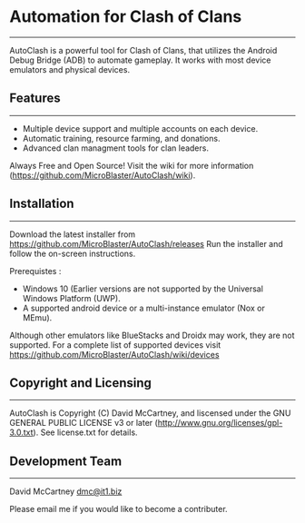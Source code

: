 # Automation for Clash of Clans
----------
AutoClash is a powerful tool for Clash of Clans, that utilizes the Android Debug Bridge (ADB) to automate gameplay. It works with most device emulators and physical devices.


## Features
----------
- Multiple device support and multiple accounts on each device. 
- Automatic training, resource farming, and donations.
- Advanced clan managment tools for clan leaders.

Always Free and Open Source! Visit the wiki for more information (https://github.com/MicroBlaster/AutoClash/wiki).


## Installation
  ------------
Download the latest installer from https://github.com/MicroBlaster/AutoClash/releases 
Run the installer and follow the on-screen instructions.

Prerequistes :
- Windows 10 (Earlier versions are not supported by the Universal Windows Platform (UWP).
- A supported android device or a multi-instance emulator (Nox or MEmu).

Although other emulators like BlueStacks and Droidx may work, they are not supported.
For a complete list of supported devices visit https://github.com/MicroBlaster/AutoClash/wiki/devices


## Copyright and Licensing
----------
AutoClash is Copyright (C) David McCartney, and liscensed under the GNU GENERAL PUBLIC LICENSE v3 or later (http://www.gnu.org/licenses/gpl-3.0.txt). See license.txt for details.

## Development Team
----------
David McCartney <dmc@it1.biz>

Please email me if you would like to become a contributer.
